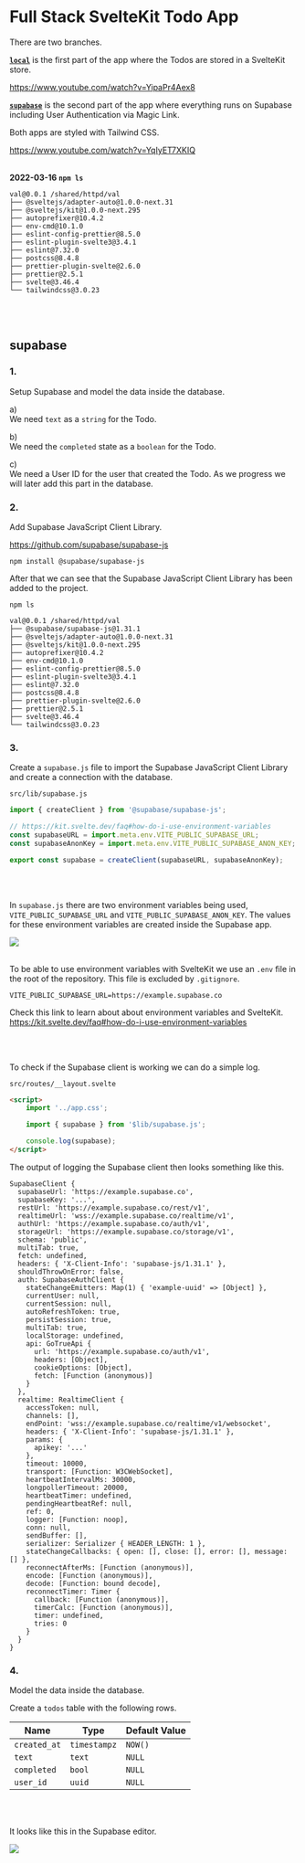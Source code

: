 # Full Stack SvelteKit Todo App

There are two branches.

**<a href="https://github.com/robots4life/val/tree/local">`local`</a>** is the first part of the app where the Todos are stored in a SvelteKit store.

https://www.youtube.com/watch?v=YipaPr4Aex8

**<a href="https://github.com/robots4life/val/tree/supabase">`supabase`</a>** is the second part of the app where everything runs on Supabase including User Authentication via Magic Link.

Both apps are styled with Tailwind CSS.

https://www.youtube.com/watch?v=YqIyET7XKIQ
</br>
</br>

**2022-03-16 `npm ls`**

```shell
val@0.0.1 /shared/httpd/val
├── @sveltejs/adapter-auto@1.0.0-next.31
├── @sveltejs/kit@1.0.0-next.295
├── autoprefixer@10.4.2
├── env-cmd@10.1.0
├── eslint-config-prettier@8.5.0
├── eslint-plugin-svelte3@3.4.1
├── eslint@7.32.0
├── postcss@8.4.8
├── prettier-plugin-svelte@2.6.0
├── prettier@2.5.1
├── svelte@3.46.4
└── tailwindcss@3.0.23
```

</br>
</br>

## supabase

### 1.

Setup Supabase and model the data inside the database.

a)  
We need `text` as a `string` for the Todo.

b)  
We need the `completed` state as a `boolean` for the Todo.

c)  
We need a User ID for the user that created the Todo.
As we progress we will later add this part in the database.

### 2.

Add Supabase JavaScript Client Library.

https://github.com/supabase/supabase-js

`npm install @supabase/supabase-js`

After that we can see that the Supabase JavaScript Client Library has been added to the project.

`npm ls`

```shell
val@0.0.1 /shared/httpd/val
├── @supabase/supabase-js@1.31.1
├── @sveltejs/adapter-auto@1.0.0-next.31
├── @sveltejs/kit@1.0.0-next.295
├── autoprefixer@10.4.2
├── env-cmd@10.1.0
├── eslint-config-prettier@8.5.0
├── eslint-plugin-svelte3@3.4.1
├── eslint@7.32.0
├── postcss@8.4.8
├── prettier-plugin-svelte@2.6.0
├── prettier@2.5.1
├── svelte@3.46.4
└── tailwindcss@3.0.23
```

### 3.

Create a `supabase.js` file to import the Supabase JavaScript Client Library and create a connection with the database.

`src/lib/supabase.js`

```js
import { createClient } from '@supabase/supabase-js';

// https://kit.svelte.dev/faq#how-do-i-use-environment-variables
const supabaseURL = import.meta.env.VITE_PUBLIC_SUPABASE_URL;
const supabaseAnonKey = import.meta.env.VITE_PUBLIC_SUPABASE_ANON_KEY;

export const supabase = createClient(supabaseURL, supabaseAnonKey);
```

</br>
</br>

In `supabase.js` there are two environment variables being used, `VITE_PUBLIC_SUPABASE_URL` and `VITE_PUBLIC_SUPABASE_ANON_KEY`.
The values for these environment variables are created inside the Supabase app.

<img src="src/images/Screenshot_20220316_134300-supabse-url-and-anon-Key.png">

</br>
</br>

To be able to use environment variables with SvelteKit we use an `.env` file in the root of the repository.
This file is excluded by `.gitignore`.

```shell
VITE_PUBLIC_SUPABASE_URL=https://example.supabase.co
```

Check this link to learn about about environment variables and SvelteKit.
https://kit.svelte.dev/faq#how-do-i-use-environment-variables

</br>
</br>

To check if the Supabase client is working we can do a simple log.

`src/routes/__layout.svelte`

```html
<script>
	import '../app.css';

	import { supabase } from '$lib/supabase.js';

	console.log(supabase);
</script>
```

The output of logging the Supabase client then looks something like this.

```shell
SupabaseClient {
  supabaseUrl: 'https://example.supabase.co',
  supabaseKey: '...',
  restUrl: 'https://example.supabase.co/rest/v1',
  realtimeUrl: 'wss://example.supabase.co/realtime/v1',
  authUrl: 'https://example.supabase.co/auth/v1',
  storageUrl: 'https://example.supabase.co/storage/v1',
  schema: 'public',
  multiTab: true,
  fetch: undefined,
  headers: { 'X-Client-Info': 'supabase-js/1.31.1' },
  shouldThrowOnError: false,
  auth: SupabaseAuthClient {
    stateChangeEmitters: Map(1) { 'example-uuid' => [Object] },
    currentUser: null,
    currentSession: null,
    autoRefreshToken: true,
    persistSession: true,
    multiTab: true,
    localStorage: undefined,
    api: GoTrueApi {
      url: 'https://example.supabase.co/auth/v1',
      headers: [Object],
      cookieOptions: [Object],
      fetch: [Function (anonymous)]
    }
  },
  realtime: RealtimeClient {
    accessToken: null,
    channels: [],
    endPoint: 'wss://example.supabase.co/realtime/v1/websocket',
    headers: { 'X-Client-Info': 'supabase-js/1.31.1' },
    params: {
      apikey: '...'
    },
    timeout: 10000,
    transport: [Function: W3CWebSocket],
    heartbeatIntervalMs: 30000,
    longpollerTimeout: 20000,
    heartbeatTimer: undefined,
    pendingHeartbeatRef: null,
    ref: 0,
    logger: [Function: noop],
    conn: null,
    sendBuffer: [],
    serializer: Serializer { HEADER_LENGTH: 1 },
    stateChangeCallbacks: { open: [], close: [], error: [], message: [] },
    reconnectAfterMs: [Function (anonymous)],
    encode: [Function (anonymous)],
    decode: [Function: bound decode],
    reconnectTimer: Timer {
      callback: [Function (anonymous)],
      timerCalc: [Function (anonymous)],
      timer: undefined,
      tries: 0
    }
  }
}
```

### 4.

Model the data inside the database.

Create a `todos` table with the following rows.

| Name         | Type         | Default Value |
| ------------ | ------------ | ------------- |
| `created_at` | `timestampz` | `NOW()`       |
| `text`       | `text`       | `NULL`        |
| `completed`  | `bool`       | `NULL`        |
| `user_id`    | `uuid`       | `NULL`        |

</br>
</br>

It looks like this in the Supabase editor.

<img  src="src/images/Screenshot_20220316_150803-create-a-new-table.png">

</br>
</br>
